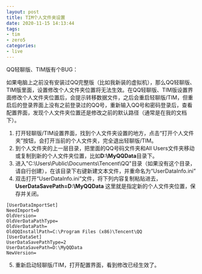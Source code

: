 ```yaml
---
layout: post
title: TIM个人文件夹设置
date: 2020-11-15 14:13:44
tags:
- tim
- zero5
categories: 
- live
---
```


QQ轻聊版、TIM版有个BUG：

如果电脑上之前没有安装过QQ完整版（比如我新装的虚拟机），那么QQ轻聊版、TIM版里面，设置修改个人文件夹位置将无法生效。在QQ轻聊版、TIM版设置界面修改个人文件夹位置后，会提示转移数据文件，之后会重启轻聊版/TIM，但重启后的登录界面上没有之前登录过的QQ号，重新输入QQ号和密码登录后，查看配置界面，发现个人文件夹位置还是修改之前的默认路径（通常是在我的文档下）。

1. 打开轻聊版/TIM设置界面，找到个人文件夹设置的地方，点击“打开个人文件夹”按钮，会打开当前的个人文件夹，完全退出轻聊版/TIM。
2. 到个人文件夹的上一层目录，把里面的QQ号码文件夹和All Users文件夹移动或复制到新的个人文件夹位置，比如**D:\MyQQData**目录下。
3. 进入"C:\Users\Public\Documents\Tencent\QQ"目录（如果没有这个目录，请自行创建），在该目录下右键新建文本文件，并重命名为“UserDataInfo.ini”
4. 双击打开“UserDataInfo.ini”文件，将下列内容复制粘贴进去，**UserDataSavePath=D:\MyQQData** 这里就是指定新的个人文件夹位置，保存并关闭。

```
[UserDataImportSet]
NeedImport=0
OldVersion=
OldVerDataPathType=
OldVerDataPath=
OldQQInstallPath=C:\Program Files (x86)\Tencent\QQ
[UserDataSet]
UserDataSavePathType=2
UserDataSavePath=D:\MyQQData
NewVersion=
```



5. 重新启动轻聊版/TIM，打开配置界面，看到修改已经生效了。  